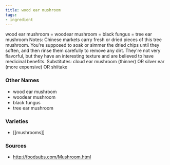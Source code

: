```yaml
---
title: wood ear mushroom
tags:
- ingredient
---
```

wood ear mushroom = woodear mushroom = black fungus = tree ear mushroom Notes: Chinese markets carry fresh or dried pieces of this tree mushroom. You're supposed to soak or simmer the dried chips until they soften, and then rinse them carefully to remove any dirt. They're not very flavorful, but they have an interesting texture and are believed to have medicinal benefits. Substitutes: cloud ear mushroom (thinner) OR silver ear (more expensive) OR shiitake

### Other Names

* wood ear mushroom
* woodear mushroom
* black fungus
* tree ear mushroom

### Varieties

* [[mushrooms]]

### Sources
* http://foodsubs.com/Mushroom.html
